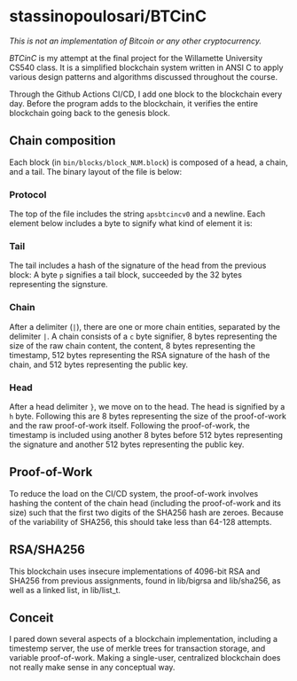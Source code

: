 # stassinopoulosari/BTCinC

*This is not an implementation of Bitcoin or any other cryptocurrency.*

*BTCinC* is my attempt at the final project for the Willamette University CS540 class. It is a simplified blockchain system written in ANSI C to apply various design patterns and algorithms discussed throughout the course.

Through the Github Actions CI/CD, I add one block to the blockchain every day. Before the program adds to the blockchain, it verifies the entire blockchain going back to the genesis block.

## Chain composition

Each block (in `bin/blocks/block_NUM.block`) is composed of a head, a chain, and a tail. The binary layout of the file is below:

### Protocol
The top of the file includes the string `apsbtcincv0` and a newline. Each element below includes a byte to signify what kind of element it is:

### Tail
The tail includes a hash of the signature of the head from the previous block: A byte `p` signifies a tail block, succeeded by the 32 bytes representing the signsture.

### Chain
After a delimiter (`|`), there are one or more chain entities, separated by the delimiter `|`. A chain consists of a `c` byte signifier, 8 bytes representing the size of the raw chain content, the content, 8 bytes representing the timestamp, 512 bytes representing the RSA signature of the hash of the chain, and 512 bytes representing the public key.

### Head
After a head delimiter `}`, we move on to the head. The head is signified by a `h` byte. Following this are 8 bytes representing the size of the proof-of-work and the raw proof-of-work itself. Following the proof-of-work, the timestamp is included using another 8 bytes before 512 bytes representing the signature and another 512 bytes representing the public key.

## Proof-of-Work
To reduce the load on the CI/CD system, the proof-of-work involves hashing the content of the chain head (including the proof-of-work and its size) such that the first two digits of the SHA256 hash are zeroes. Because of the variability of SHA256, this should take less than 64-128 attempts.

## RSA/SHA256
This blockchain uses insecure implementations of 4096-bit RSA and SHA256 from previous assignments, found in lib/bigrsa and lib/sha256, as well as a linked list, in lib/list_t.

## Conceit
I pared down several aspects of a blockchain implementation, including a timestemp server, the use of merkle trees for transaction storage, and variable proof-of-work. Making a single-user, centralized blockchain does not really make sense in any conceptual way.
